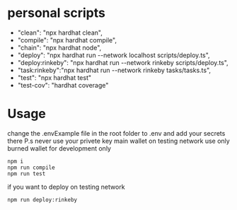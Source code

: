 

# personal scripts
- "clean": "npx hardhat clean",
- "compile": "npx hardhat compile",
- "chain": "npx hardhat node",
- "deploy": "npx hardhat run --network localhost scripts/deploy.ts",
- "deploy:rinkeby": "npx hardhat run --network rinkeby scripts/deploy.ts",
- "task:rinkeby":"npx hardhat run --network rinkeby tasks/tasks.ts",
- "test": "npx hardhat test"
- "test-cov": "hardhat coverage"


# Usage
change the .envExample file in the root folder to .env and add your secrets there P.s never use your privete key main wallet on testing network use only burned wallet for development only

```
npm i
npm run compile
npm run test
```

if you want to deploy on testing network

```
npm run deploy:rinkeby
```


